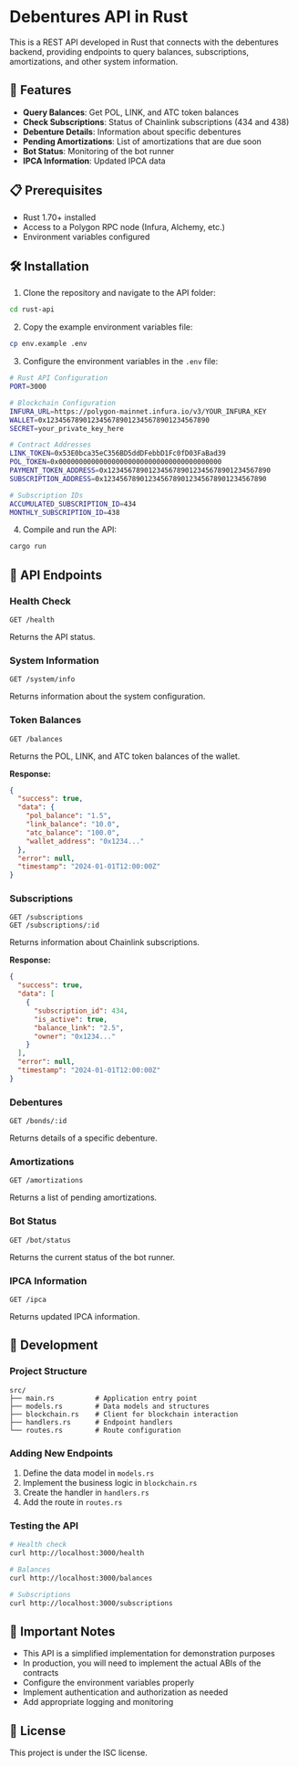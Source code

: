 # Debentures API in Rust

This is a REST API developed in Rust that connects with the debentures backend, providing endpoints to query balances, subscriptions, amortizations, and other system information.

## 🚀 Features

- **Query Balances**: Get POL, LINK, and ATC token balances
- **Check Subscriptions**: Status of Chainlink subscriptions (434 and 438)
- **Debenture Details**: Information about specific debentures
- **Pending Amortizations**: List of amortizations that are due soon
- **Bot Status**: Monitoring of the bot runner
- **IPCA Information**: Updated IPCA data

## 📋 Prerequisites

- Rust 1.70+ installed
- Access to a Polygon RPC node (Infura, Alchemy, etc.)
- Environment variables configured

## 🛠️ Installation

1. Clone the repository and navigate to the API folder:

```bash
cd rust-api
```

2. Copy the example environment variables file:

```bash
cp env.example .env
```

3. Configure the environment variables in the `.env` file:

```bash
# Rust API Configuration
PORT=3000

# Blockchain Configuration
INFURA_URL=https://polygon-mainnet.infura.io/v3/YOUR_INFURA_KEY
WALLET=0x1234567890123456789012345678901234567890
SECRET=your_private_key_here

# Contract Addresses
LINK_TOKEN=0x53E0bca35eC356BD5ddDFebbD1Fc0fD03FaBad39
POL_TOKEN=0x0000000000000000000000000000000000000000
PAYMENT_TOKEN_ADDRESS=0x1234567890123456789012345678901234567890
SUBSCRIPTION_ADDRESS=0x1234567890123456789012345678901234567890

# Subscription IDs
ACCUMULATED_SUBSCRIPTION_ID=434
MONTHLY_SUBSCRIPTION_ID=438
```

4. Compile and run the API:

```bash
cargo run
```

## 📡 API Endpoints

### Health Check

```http
GET /health
```

Returns the API status.

### System Information

```http
GET /system/info
```

Returns information about the system configuration.

### Token Balances

```http
GET /balances
```

Returns the POL, LINK, and ATC token balances of the wallet.

**Response:**

```json
{
  "success": true,
  "data": {
    "pol_balance": "1.5",
    "link_balance": "10.0",
    "atc_balance": "100.0",
    "wallet_address": "0x1234..."
  },
  "error": null,
  "timestamp": "2024-01-01T12:00:00Z"
}
```

### Subscriptions

```http
GET /subscriptions
GET /subscriptions/:id
```

Returns information about Chainlink subscriptions.

**Response:**

```json
{
  "success": true,
  "data": [
    {
      "subscription_id": 434,
      "is_active": true,
      "balance_link": "2.5",
      "owner": "0x1234..."
    }
  ],
  "error": null,
  "timestamp": "2024-01-01T12:00:00Z"
}
```

### Debentures

```http
GET /bonds/:id
```

Returns details of a specific debenture.

### Amortizations

```http
GET /amortizations
```

Returns a list of pending amortizations.

### Bot Status

```http
GET /bot/status
```

Returns the current status of the bot runner.

### IPCA Information

```http
GET /ipca
```

Returns updated IPCA information.

## 🔧 Development

### Project Structure

```
src/
├── main.rs          # Application entry point
├── models.rs        # Data models and structures
├── blockchain.rs    # Client for blockchain interaction
├── handlers.rs      # Endpoint handlers
└── routes.rs        # Route configuration
```

### Adding New Endpoints

1. Define the data model in `models.rs`
2. Implement the business logic in `blockchain.rs`
3. Create the handler in `handlers.rs`
4. Add the route in `routes.rs`

### Testing the API

```bash
# Health check
curl http://localhost:3000/health

# Balances
curl http://localhost:3000/balances

# Subscriptions
curl http://localhost:3000/subscriptions
```

## 🚨 Important Notes

- This API is a simplified implementation for demonstration purposes
- In production, you will need to implement the actual ABIs of the contracts
- Configure the environment variables properly
- Implement authentication and authorization as needed
- Add appropriate logging and monitoring

## 📝 License

This project is under the ISC license.
